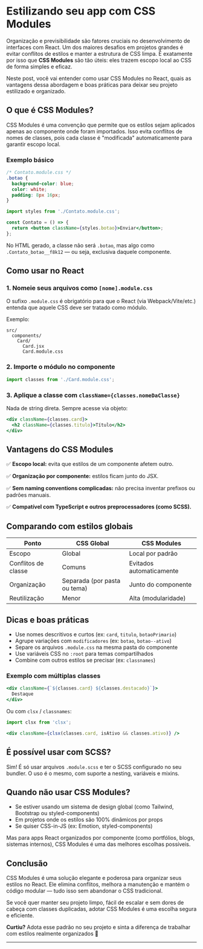 # Estilizando seu app com CSS Modules

Organização e previsibilidade são fatores cruciais no desenvolvimento de interfaces com React. Um dos maiores desafios em projetos grandes é evitar conflitos de estilos e manter a estrutura de CSS limpa. É exatamente por isso que **CSS Modules** são tão úteis: eles trazem escopo local ao CSS de forma simples e eficaz.

Neste post, você vai entender como usar CSS Modules no React, quais as vantagens dessa abordagem e boas práticas para deixar seu projeto estilizado e organizado.

## O que é CSS Modules?

CSS Modules é uma convenção que permite que os estilos sejam aplicados apenas ao componente onde foram importados. Isso evita conflitos de nomes de classes, pois cada classe é "modificada" automaticamente para garantir escopo local.

### Exemplo básico

```css
/* Contato.module.css */
.botao {
  background-color: blue;
  color: white;
  padding: 8px 16px;
}
````

```jsx
import styles from './Contato.module.css';

const Contato = () => {
  return <button className={styles.botao}>Enviar</button>;
};
```

No HTML gerado, a classe não será `.botao`, mas algo como `.Contato_botao__f8k12` — ou seja, exclusiva daquele componente.

## Como usar no React

### 1. Nomeie seus arquivos como `[nome].module.css`

O sufixo `.module.css` é obrigatório para que o React (via Webpack/Vite/etc.) entenda que aquele CSS deve ser tratado como módulo.

Exemplo:

```
src/
  components/
    Card/
      Card.jsx
      Card.module.css
```

### 2. Importe o módulo no componente

```jsx
import classes from './Card.module.css';
```

### 3. Aplique a classe com `className={classes.nomeDaClasse}`

Nada de string direta. Sempre acesse via objeto:

```jsx
<div className={classes.card}>
  <h2 className={classes.titulo}>Título</h2>
</div>
```

## Vantagens do CSS Modules

✅ **Escopo local:** evita que estilos de um componente afetem outro.

✅ **Organização por componente:** estilos ficam junto do JSX.

✅ **Sem naming conventions complicadas:** não precisa inventar prefixos ou padrões manuais.

✅ **Compatível com TypeScript e outros preprocessadores (como SCSS).**

## Comparando com estilos globais

| Ponto               | CSS Global                   | CSS Modules              |
| ------------------- | ---------------------------- | ------------------------ |
| Escopo              | Global                       | Local por padrão         |
| Conflitos de classe | Comuns                       | Evitados automaticamente |
| Organização         | Separada (por pasta ou tema) | Junto do componente      |
| Reutilização        | Menor                        | Alta (modularidade)      |

## Dicas e boas práticas

* Use nomes descritivos e curtos (ex: `card`, `titulo`, `botaoPrimario`)
* Agrupe variações com `modificadores` (ex: `botao`, `botao--ativo`)
* Separe os arquivos `.module.css` na mesma pasta do componente
* Use variáveis CSS no `:root` para temas compartilhados
* Combine com outros estilos se precisar (ex: `classnames`)

### Exemplo com múltiplas classes

```jsx
<div className={`${classes.card} ${classes.destacado}`}>
  Destaque
</div>
```

Ou com `clsx` / `classnames`:

```jsx
import clsx from 'clsx';

<div className={clsx(classes.card, isAtivo && classes.ativo)} />
```

## É possível usar com SCSS?

Sim! É só usar arquivos `.module.scss` e ter o SCSS configurado no seu bundler. O uso é o mesmo, com suporte a nesting, variáveis e mixins.

## Quando não usar CSS Modules?

* Se estiver usando um sistema de design global (como Tailwind, Bootstrap ou styled-components)
* Em projetos onde os estilos são 100% dinâmicos por props
* Se quiser CSS-in-JS (ex: Emotion, styled-components)

Mas para apps React organizados por componente (como portfólios, blogs, sistemas internos), CSS Modules é uma das melhores escolhas possíveis.

## Conclusão

CSS Modules é uma solução elegante e poderosa para organizar seus estilos no React. Ele elimina conflitos, melhora a manutenção e mantém o código modular — tudo isso sem abandonar o CSS tradicional.

Se você quer manter seu projeto limpo, fácil de escalar e sem dores de cabeça com classes duplicadas, adotar CSS Modules é uma escolha segura e eficiente.

**Curtiu?** Adota esse padrão no seu projeto e sinta a diferença de trabalhar com estilos realmente organizados 🚀

---
